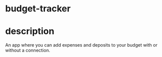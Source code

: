 # budget-tracker

# description
An app where you can add expenses and deposits to your budget with or without a connection.